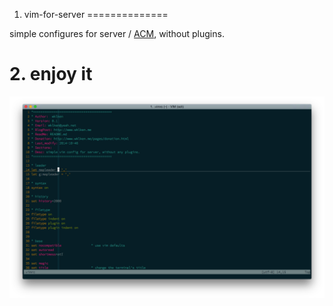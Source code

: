 1. vim-for-server
==============

simple configures for server / [ACM](https://github.com/OFShare/Algorithm-challenger/blob/master/vimrc.md), without plugins.

# 2. enjoy it

![screenshot](https://raw.githubusercontent.com/wklken/gallery/master/vim/vim-for-server.png)

